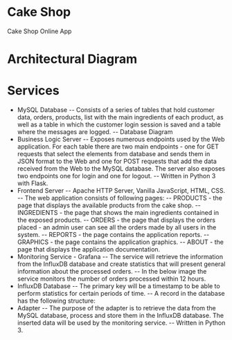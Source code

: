 # Cake Shop
Cake Shop Online App

# Architectural Diagram

# Services
- MySQL Database
    -- Consists of a series of tables that hold customer data, orders, products, list with the main ingredients of each product, as well as a table in which the customer login session is saved and a table where the messages are logged.
    -- Database Diagram
- Business Logic Server
    -- Exposes numerous endpoints used by the Web application. For each table there are two main endpoints - one for GET requests that select the elements from database and sends them in JSON format to the Web and one for POST requests that add the data received from the Web to the MySQL database. The server also exposes two endpoints one for login and one for logout.
    -- Written in Python 3 with Flask.
- Frontend Server
    -- Apache HTTP Server, Vanilla JavaScript, HTML, CSS.
    -- The web application consists of following pages:
    -- PRODUCTS - the page that displays the available products from the cake shop. 
    -- INGREDIENTS - the page that shows the main ingredients contained in the exposed products. 
    -- ORDERS - the page that displays the orders placed - an admin user can see all the orders made by all users in the system.
    -- REPORTS - the page contains the application reports.
    -- GRAPHICS - the page contains the application graphics.
    -- ABOUT - the page that displays the application documentation.
- Monitoring Service - Grafana
    -- The service will retrieve the information from the InfluxDB database and create statistics that will present general information about the processed orders.
    -- In the below image the service monitors the number of orders processed within 12 hours.
- InfluxDB Database
    -- The primary key will be a timestamp to be able to perform statistics for certain periods of time.
    -- A record in the database has the following structure:
- Adapter
    -- The purpose of the adapter is to retrieve the data from the MySQL database, process and store them in the InfluxDB database. The inserted data will be used by the monitoring service.
    -- Written in Python 3.
